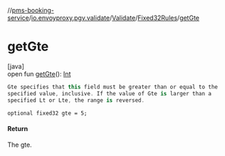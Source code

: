 //[pms-booking-service](../../../../index.md)/[io.envoyproxy.pgv.validate](../../index.md)/[Validate](../index.md)/[Fixed32Rules](index.md)/[getGte](get-gte.md)

# getGte

[java]\
open fun [getGte](get-gte.md)(): [Int](https://kotlinlang.org/api/core/kotlin-stdlib/kotlin/-int/index.html)

```kotlin
Gte specifies that this field must be greater than or equal to the
specified value, inclusive. If the value of Gte is larger than a
specified Lt or Lte, the range is reversed.

```
`optional fixed32 gte = 5;`

#### Return

The gte.